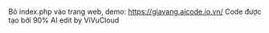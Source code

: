 Bỏ index.php vào trang web, 
demo: https://giavang.aicode.io.vn/ 
Code được tạo bởi 90% AI edit by ViVuCloud
